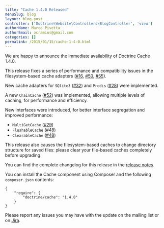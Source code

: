```yaml
---
title: "Cache 1.4.0 Released"
menuSlug: blog
layout: blog-post
controller: ['Doctrine\Website\Controllers\BlogController', 'view']
authorName: Marco Pivetta
authorEmail: ocramius@gmail.com
categories: []
permalink: /2015/01/15/cache-1-4-0.html
---
```

We are happy to announce the immediate availability of Doctrine Cache
1.4.0.

This release fixes a series of performance and compatibility issues in
the filesystem-based cache adapters
([\#16](https://github.com/doctrine/cache/pull/16),
[\#50](https://github.com/doctrine/cache/pull/50),
[\#55](https://github.com/doctrine/cache/pull/55)).

New cache adapters for `SQlite3`
([\#32](https://github.com/doctrine/cache/pull/32)) and `Predis`
([\#28](https://github.com/doctrine/cache/pull/28)) were implemented.

A new `ChainCache` ([\#52](https://github.com/doctrine/cache/pull/52))
was implemented, allowing multiple levels of caching, for performance
and efficiency.

New interfaces were introduced, for better interface segregation and
improved performance:

-   `MultiGetCache` ([\#29](https://github.com/doctrine/cache/pull/29))
-   `FlushableCache` ([\#48](https://github.com/doctrine/cache/pull/48))
-   `ClearableCache` ([\#48](https://github.com/doctrine/cache/pull/48))

This release also causes the filesystem-based caches to change directory
structure for saved files: please clear your file-based caches
completely before upgrading.

You can find the complete changelog for this release in the [release
notes](https://github.com/doctrine/cache/releases/tag/v1.4.0).

You can install the Cache component using Composer and the following
`composer.json` contents:

~~~~ {.sourceCode .json}
{
    "require": {
        "doctrine/cache": "1.4.0"
    }
}
~~~~

Please report any issues you may have with the update on the mailing
list or on [Jira](http://www.doctrine-project.org/jira).
